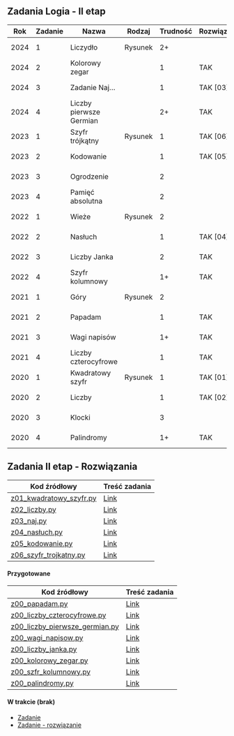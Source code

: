 ## Zadania Logia - II etap

| Rok  | Zadanie | Nazwa                     | Rodzaj   | Trudność | Rozwiązane? | Link                           | UWAGI |
|------|---------|---------------------------|----------|----------|-------------|--------------------------------|-------|
| 2024 | 1       | Liczydło                  | Rysunek  | 2+       |             | [Zadanie 1/2024](Zadania-Logia/e2/2024/z1.pdf) |       |
| 2024 | 2       | Kolorowy zegar            |          | 1        | TAK         | [Zadanie 2/2024](Zadania-Logia/e2/2024/z2_kolorowy_zegar.pdf)     |       |
| 2024 | 3       | Zadanie Naj…              |          | 1        | TAK [03]    | [Zadanie 3/2024](Zadania-Logia/e2/2024/z3_naj.pdf) |       |
| 2024 | 4       | Liczby pierwsze Germian   |          | 2+       | TAK         | [Zadanie 4/2024](Zadania-Logia/e2/2024/z4_liczby_pierwsze_germian.pdf) |       |
| 2023 | 1       | Szyfr trójkątny           | Rysunek  | 1        | TAK [06]    | [Zadanie 1/2023](Zadania-Logia/e2/2023/z1_szyfr_trojkatny.pdf) |       |
| 2023 | 2       | Kodowanie                 |          | 1        | TAK [05]    | [Zadanie 2/2023](Zadania-Logia/e2/2023/z2_kodowanie.pdf) |       |
| 2023 | 3       | Ogrodzenie                |          | 2        |             | [Zadanie 3/2023](Zadania-Logia/e2/2023/z3.pdf) |       |
| 2023 | 4       | Pamięć absolutna          |          | 2        |             | [Zadanie 4/2023](Zadania-Logia/e2/2023/z4.pdf) |       |
| 2022 | 1       | Wieże                     | Rysunek  | 2        |             | [Zadanie 1/2022](Zadania-Logia/e2/2022/z1.pdf) |       |
| 2022 | 2       | Nasłuch                   |          | 1        | TAK [04]    | [Zadanie 2/2022](Zadania-Logia/e2/2022/z2_nasluch.pdf) |       |
| 2022 | 3       | Liczby Janka              |          | 2        | TAK         | [Zadanie 3/2022](Zadania-Logia/e2/2022/z3_liczby_janka.pdf) |       |
| 2022 | 4       | Szyfr kolumnowy           |          | 1+       | TAK         | [Zadanie 4/2022](Zadania-Logia/e2/2022/z4_szfr_kolumnowy.pdf)             |       |
| 2021 | 1       | Góry                      | Rysunek  | 2        |             | [Zadanie 1/2021](Zadania-Logia/e2/2021/z1.pdf) |       |
| 2021 | 2       | Papadam                   |          | 1        | TAK         | [Zadanie 2/2021](Zadania-Logia/e2/2021/z2.pdf) |       |
| 2021 | 3       | Wagi napisów              |          | 1+       | TAK         | [Zadanie 3/2021](Zadania-Logia/e2/2021/z3_wagi_napisow.pdf) |       |
| 2021 | 4       | Liczby czterocyfrowe      |          | 1        | TAK         | [Zadanie 4/2021](Zadania-Logia/e2/2021/z4_liczby_czterocyfrowe.pdf) |       |
| 2020 | 1       | Kwadratowy szyfr          | Rysunek  | 1        | TAK [01]    | [Zadanie 1/2020](Zadania-Logia/e2/2020/z1_kwadratowy_szyfr.pdf) |       |
| 2020 | 2       | Liczby                    |          | 1        | TAK [02]    | [Zadanie 2/2020](Zadania-Logia/e2/2020/z2_liczby.pdf) |       |
| 2020 | 3       | Klocki                    |          | 3        |             | [Zadanie 3/2020](Zadania-Logia/e2/2020/z3.pdf) |       |
| 2020 | 4       | Palindromy                |          | 1+       | TAK         | [Zadanie 4/2020](Zadania-Logia/e2/2020/z4_palindromy.pdf)     |       |


## Zadania II etap - Rozwiązania  
| Kod źródłowy                                                      | Treść zadania |
|-------------------------------------------------------------------|---------------|
| [z01_kwadratowy_szyfr.py](Rozwiazania/z01_kwadratowy_szyfr.py) | [Link](Zadania-Logia/e2/2020/z1_kwadratowy_szyfr.pdf)      |
| [z02_liczby.py](Rozwiazania/z02_liczby.py)                     | [Link](Zadania-Logia/e2/2020/z2_liczby.pdf)      |
| [z03_naj.py](Rozwiazania/z03_naj.py)                           | [Link](Zadania-Logia/e2/2024/z3_naj.pdf)      |
| [z04_nasłuch.py](Rozwiazania/z04_nasłuch.py)                   | [Link](Zadania-Logia/e2/2022/z2_nasluch.pdf)      |
| [z05_kodowanie.py](Rozwiazania/z05_kodowanie.py)               | [Link](Zadania-Logia/e2/2023/z2_kodowanie.pdf)      |
| [z06_szyfr_trojkatny.py](Rozwiazania/z06_szyfr_trojkatny.py)   | [Link](Zadania-Logia/e2/2023/z1_szyfr_trojkatny.pdf) |

#### Przygotowane

| Kod źródłowy                                                                 | Treść zadania                                     |
|------------------------------------------------------------------------------|---------------------------------------------------|
| [z00_papadam.py](Rozwiazania/z00_papadam.py)                              | [Link](Zadania-Logia/e2/2021/z2_papadam.pdf)                    |
| [z00_liczby_czterocyfrowe.py](Rozwiazania/z00_liczby_czterocyfrowe.py)    | [Link](Zadania-Logia/e2/2021/z4_liczby_czterocyfrowe.pdf)       |
| [z00_liczby_pierwsze_germian.py](Rozwiazania/z00_liczby_pierwsze_germian.py) | [Link](Zadania-Logia/e2/2024/z4_liczby_pierwsze_germian.pdf)    |
| [z00_wagi_napisow.py](Rozwiazania/z00_wagi_napisow.py)                       | [Link](Zadania-Logia/e2/2021/z3_wagi_napisow.pdf)    |
| [z00_liczby_janka.py](Rozwiazania/z00_liczby_janka.py)                    | [Link](Zadania-Logia/e2/2022/z3_liczby_janka.pdf)               |
| [z00_kolorowy_zegar.py](Rozwiazania/z00_kolorowy_zegar.py)                | [Link](Zadania-Logia/e2/2024/z2_kolorowy_zegar.pdf)             | 
| [z00_szfr_kolumnowy.py](Rozwiazania/z00_szfr_kolumnowy.py)                | [Link](Zadania-Logia/e2/2022/z4_szfr_kolumnowy.pdf)             |
| [z00_palindromy.py](Rozwiazania/z00_palindromy.py)                        | [Link](Zadania-Logia/e2/2020/z4_palindromy.pdf)                 | 


#### W trakcie (brak)
- [Zadanie](Zadania-Logia/e2/.pdf)    
- [Zadanie - rozwiązanie](Rozwiazania/.py)



